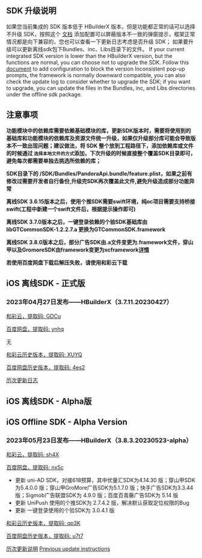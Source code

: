 ## SDK 升级说明
如果您当前集成的 SDK 版本低于 HBuilderX 版本，但是功能都正常的话可以选择不升级 SDK，按照这个 [文档](https://ask.dcloud.net.cn/article/35627) 添加配置可以屏蔽版本不一致的弹窗提示，框架正常情况都是向下兼容的，您也可以查看一下更新日志考虑是否升级 SDK； 如果要升级可以更新离线sdk包下Bundles、inc、Libs目录下的文件。
If your current integrated SDK version is lower than the HBuilderX version, but the functions are normal, you can choose not to upgrade the SDK. Follow this [document](https://ask.dcloud.net.cn/article/35627) to add configuration to block the version Inconsistent pop-up prompts, the framework is normally downward compatible, you can also check the update log to consider whether to upgrade the SDK; if you want to upgrade, you can update the files in the Bundles, inc, and Libs directories under the offline sdk package.

## 注意事项
**功能模块中的依赖库需要依赖基础模块的库，更新SDK版本时，需要将使用到的基础库和功能模块的依赖库及资源文件统一升级，如果仅升级部分库可能会导致版本不一致出现问题；建议做法，将 SDK 整个放到工程路径下，添加依赖库或文件的时候通过 `选择本地文件的方式`添加，下次升级的时候直接整个覆盖SDK目录即可，避免每次都需要单独去挑选所依赖的库；**

**SDK目录下的 /SDK/Bundles/PandoraApi.bundle/feature.plist，如果之前有修改过需要开发者自行备份,升级完SDK再次覆盖此文件,避免升级造成部分功能异常**

**离线SDK 3.6.15版本之后，使用个推SDK需要swift环境，纯oc项目需要支持桥接swift(工程中新建一个swift文件后，根据提示操作即可)**

**离线SDK 3.7.0版本之后，一键登录依赖的个验SDK基础库由libGTCommonSDK-1.2.2.7.a 更换为GTCommonSDK.framework**

**离线SDK 3.8.0版本之后，部分广告SDK由.a文件变更为.framework文件，穿山甲以及GromoreSDK由framework变更为xcframework[详情](https://nativesupport.dcloud.net.cn/AppDocs/usemodule/iOSModuleConfig/uniad.html)**

**若使用百度网盘下载后解压失败，请使用和彩云下载**


## iOS 离线SDK - 正式版

### 2023年04月27日发布——HBuilderX（3.7.11.20230427） 

[和彩云，提取码: GDCu](https://caiyun.139.com/m/i?115CnqqGMYWr5) 

[百度网盘，提取码: ynhq](https://pan.baidu.com/s/1xVBOiaXy6sU7iT_6L0CtPw?pwd=ynhq)

无

[和彩云历史版本，提取码: XUYQ](https://caiyun.139.com/m/i?115CoApb7tJrf) 

[百度网盘历史版本，提取码: 4es2](https://pan.baidu.com/s/1BMKEnppLImNEwGBBcd8Meg?pwd=4es2)

[历次更新日志](AppDocs/download/update_history_iOS_release.md)


## iOS 离线SDK - Alpha版
## iOS Offline SDK - Alpha Version

### 2023年05月23日发布——HBuilderX（3.8.3.20230523-alpha）

[和彩云，提取码: sh4X](https://caiyun.139.com/m/i?115CoVLmt7f1X)

[百度网盘，提取码: nx5c](https://pan.baidu.com/s/19FuCir24JY4VV6be1dQ7KQ?pwd=nx5c)

+ 更新 uni-AD SDK，对接618预算，其中优量汇SDK为4.14.30 版；穿山甲SDK为5.4.0.0 版；穿山甲GroMore广告SDK为5.1.7.0 版；快手广告SDK为3.3.44 版；Sigmob广告联盟SDK为 4.9.0 版；百度百青藤广告SDK为 5.14 版
+ 更新 UniPush 使用的个推SDK为 2.7.4.2 版，解决默认获取定位权限的Bug
+ 更新 一键登录使用的个验SDK为 3.0.4.1 版

[和彩云历史版本，提取码: qp3K](https://caiyun.139.com/m/i?115CoBNMNlrbo) 

[百度网盘历史版本，提取码: u7t7](https://pan.baidu.com/s/1Ny0YuaeIcFKvImCBtjNFHA?pwd=u7t7)

[历次更新说明](AppDocs/download/update_history_iOS_alpha.md)
[Previous update instructions](AppDocs/download/update_history_iOS_alpha.md)
